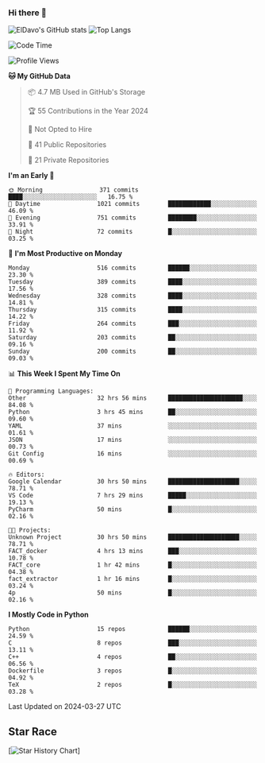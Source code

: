 ### Hi there 👋
![ElDavo's GitHub stats](https://github-readme-stats.vercel.app/api?username=ElDavoo&show_icons=true&theme=chartreuse-dark)
![Top Langs](https://github-readme-stats.vercel.app/api/top-langs/?username=ElDavoo&theme=chartreuse-dark&layout=compact)

<!--START_SECTION:waka-->
![Code Time](http://img.shields.io/badge/Code%20Time-1%2C134%20hrs%2011%20mins-blue)

![Profile Views](http://img.shields.io/badge/Profile%20Views-0-blue)

**🐱 My GitHub Data** 

> 📦 4.7 MB Used in GitHub's Storage 
 > 
> 🏆 55 Contributions in the Year 2024
 > 
> 🚫 Not Opted to Hire
 > 
> 📜 41 Public Repositories 
 > 
> 🔑 21 Private Repositories 
 > 
**I'm an Early 🐤** 

```text
🌞 Morning                371 commits         ████░░░░░░░░░░░░░░░░░░░░░   16.75 % 
🌆 Daytime                1021 commits        ████████████░░░░░░░░░░░░░   46.09 % 
🌃 Evening                751 commits         ████████░░░░░░░░░░░░░░░░░   33.91 % 
🌙 Night                  72 commits          █░░░░░░░░░░░░░░░░░░░░░░░░   03.25 % 
```
📅 **I'm Most Productive on Monday** 

```text
Monday                   516 commits         ██████░░░░░░░░░░░░░░░░░░░   23.30 % 
Tuesday                  389 commits         ████░░░░░░░░░░░░░░░░░░░░░   17.56 % 
Wednesday                328 commits         ████░░░░░░░░░░░░░░░░░░░░░   14.81 % 
Thursday                 315 commits         ████░░░░░░░░░░░░░░░░░░░░░   14.22 % 
Friday                   264 commits         ███░░░░░░░░░░░░░░░░░░░░░░   11.92 % 
Saturday                 203 commits         ██░░░░░░░░░░░░░░░░░░░░░░░   09.16 % 
Sunday                   200 commits         ██░░░░░░░░░░░░░░░░░░░░░░░   09.03 % 
```


📊 **This Week I Spent My Time On** 

```text
💬 Programming Languages: 
Other                    32 hrs 56 mins      █████████████████████░░░░   84.08 % 
Python                   3 hrs 45 mins       ██░░░░░░░░░░░░░░░░░░░░░░░   09.60 % 
YAML                     37 mins             ░░░░░░░░░░░░░░░░░░░░░░░░░   01.61 % 
JSON                     17 mins             ░░░░░░░░░░░░░░░░░░░░░░░░░   00.73 % 
Git Config               16 mins             ░░░░░░░░░░░░░░░░░░░░░░░░░   00.69 % 

🔥 Editors: 
Google Calendar          30 hrs 50 mins      ████████████████████░░░░░   78.71 % 
VS Code                  7 hrs 29 mins       █████░░░░░░░░░░░░░░░░░░░░   19.13 % 
PyCharm                  50 mins             █░░░░░░░░░░░░░░░░░░░░░░░░   02.16 % 

🐱‍💻 Projects: 
Unknown Project          30 hrs 50 mins      ████████████████████░░░░░   78.71 % 
FACT_docker              4 hrs 13 mins       ███░░░░░░░░░░░░░░░░░░░░░░   10.78 % 
FACT_core                1 hr 42 mins        █░░░░░░░░░░░░░░░░░░░░░░░░   04.38 % 
fact_extractor           1 hr 16 mins        █░░░░░░░░░░░░░░░░░░░░░░░░   03.24 % 
4p                       50 mins             █░░░░░░░░░░░░░░░░░░░░░░░░   02.16 % 
```

**I Mostly Code in Python** 

```text
Python                   15 repos            ██████░░░░░░░░░░░░░░░░░░░   24.59 % 
C                        8 repos             ███░░░░░░░░░░░░░░░░░░░░░░   13.11 % 
C++                      4 repos             ██░░░░░░░░░░░░░░░░░░░░░░░   06.56 % 
Dockerfile               3 repos             █░░░░░░░░░░░░░░░░░░░░░░░░   04.92 % 
TeX                      2 repos             █░░░░░░░░░░░░░░░░░░░░░░░░   03.28 % 
```




 Last Updated on 2024-03-27 UTC
<!--END_SECTION:waka-->

## Star Race

[![Star History Chart](https://api.star-history.com/svg?repos=ElDavoo/WhatsApp-Crypt14-Crypt15-Decrypter,ElDavoo/TuringOS,EliteAndroidApps/WhatsApp-Crypt12-Decrypter,KnugiHK/Whatsapp-Chat-Exporter&type=Date)]
